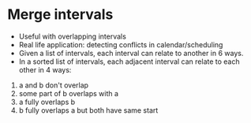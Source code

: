 # Merge intervals

- Useful with overlapping intervals
- Real life application: detecting conflicts in calendar/scheduling
- Given a list of intervals, each interval can relate to another in 6 ways.
- In a sorted list of intervals, each adjacent interval can relate to each other in 4 ways:
1. a and b don't overlap
2. some part of b overlaps with a
3. a fully overlaps b
4. b fully overlaps a but both have same start
